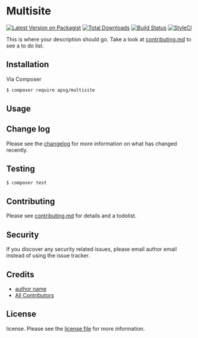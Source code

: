# Multisite

[![Latest Version on Packagist][ico-version]][link-packagist]
[![Total Downloads][ico-downloads]][link-downloads]
[![Build Status][ico-travis]][link-travis]
[![StyleCI][ico-styleci]][link-styleci]

This is where your description should go. Take a look at [contributing.md](contributing.md) to see a to do list.

## Installation

Via Composer

``` bash
$ composer require apsg/multisite
```

## Usage

## Change log

Please see the [changelog](changelog.md) for more information on what has changed recently.

## Testing

``` bash
$ composer test
```

## Contributing

Please see [contributing.md](contributing.md) for details and a todolist.

## Security

If you discover any security related issues, please email author email instead of using the issue tracker.

## Credits

- [author name][link-author]
- [All Contributors][link-contributors]

## License

license. Please see the [license file](license.md) for more information.

[ico-version]: https://img.shields.io/packagist/v/gacek/multisite.svg?style=flat-square
[ico-downloads]: https://img.shields.io/packagist/dt/gacek/multisite.svg?style=flat-square
[ico-travis]: https://img.shields.io/travis/gacek/multisite/master.svg?style=flat-square
[ico-styleci]: https://styleci.io/repos/12345678/shield

[link-packagist]: https://packagist.org/packages/gacek/multisite
[link-downloads]: https://packagist.org/packages/gacek/multisite
[link-travis]: https://travis-ci.org/gacek/multisite
[link-styleci]: https://styleci.io/repos/12345678
[link-author]: https://github.com/gacek
[link-contributors]: ../../contributors
